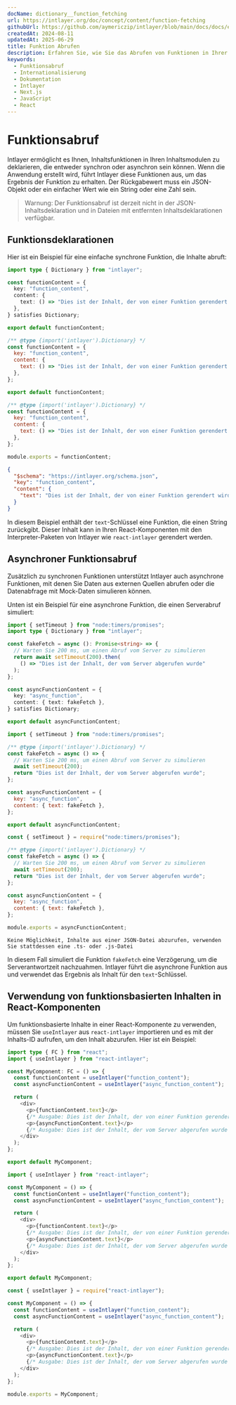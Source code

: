 ```yaml
---
docName: dictionary__function_fetching
url: https://intlayer.org/doc/concept/content/function-fetching
githubUrl: https://github.com/aymericzip/intlayer/blob/main/docs/docs/en/dictionary/function_fetching.md
createdAt: 2024-08-11
updatedAt: 2025-06-29
title: Funktion Abrufen
description: Erfahren Sie, wie Sie das Abrufen von Funktionen in Ihrer mehrsprachigen Website erklären und verwenden. Folgen Sie der Anleitung in dieser Online-Dokumentation, um Ihr Projekt in wenigen Minuten einzurichten.
keywords:
  - Funktionsabruf
  - Internationalisierung
  - Dokumentation
  - Intlayer
  - Next.js
  - JavaScript
  - React
---
```


# Funktionsabruf

Intlayer ermöglicht es Ihnen, Inhaltsfunktionen in Ihren Inhaltsmodulen zu deklarieren, die entweder synchron oder asynchron sein können. Wenn die Anwendung erstellt wird, führt Intlayer diese Funktionen aus, um das Ergebnis der Funktion zu erhalten. Der Rückgabewert muss ein JSON-Objekt oder ein einfacher Wert wie ein String oder eine Zahl sein.

> Warnung: Der Funktionsabruf ist derzeit nicht in der JSON-Inhaltsdeklaration und in Dateien mit entfernten Inhaltsdeklarationen verfügbar.

## Funktionsdeklarationen

Hier ist ein Beispiel für eine einfache synchrone Funktion, die Inhalte abruft:

```typescript fileName="**/*.content.ts" contentDeclarationFormat="typescript"
import type { Dictionary } from "intlayer";

const functionContent = {
  key: "function_content",
  content: {
    text: () => "Dies ist der Inhalt, der von einer Funktion gerendert wird",
  },
} satisfies Dictionary;

export default functionContent;
```

```javascript fileName="**/*.content.mjs" contentDeclarationFormat="esm"
/** @type {import('intlayer').Dictionary} */
const functionContent = {
  key: "function_content",
  content: {
    text: () => "Dies ist der Inhalt, der von einer Funktion gerendert wird",
  },
};

export default functionContent;
```

```javascript fileName="**/*.content.cjs" contentDeclarationFormat="commonjs"
/** @type {import('intlayer').Dictionary} */
const functionContent = {
  key: "function_content",
  content: {
    text: () => "Dies ist der Inhalt, der von einer Funktion gerendert wird",
  },
};

module.exports = functionContent;
```

```json fileName="**/*.content.json" contentDeclarationFormat="json"
{
  "$schema": "https://intlayer.org/schema.json",
  "key": "function_content",
  "content": {
    "text": "Dies ist der Inhalt, der von einer Funktion gerendert wird"
  }
}
```

In diesem Beispiel enthält der `text`-Schlüssel eine Funktion, die einen String zurückgibt. Dieser Inhalt kann in Ihren React-Komponenten mit den Interpreter-Paketen von Intlayer wie `react-intlayer` gerendert werden.

## Asynchroner Funktionsabruf

Zusätzlich zu synchronen Funktionen unterstützt Intlayer auch asynchrone Funktionen, mit denen Sie Daten aus externen Quellen abrufen oder die Datenabfrage mit Mock-Daten simulieren können.

Unten ist ein Beispiel für eine asynchrone Funktion, die einen Serverabruf simuliert:

```typescript fileName="**/*.content.ts" contentDeclarationFormat="typescript"
import { setTimeout } from "node:timers/promises";
import type { Dictionary } from "intlayer";

const fakeFetch = async (): Promise<string> => {
  // Warten Sie 200 ms, um einen Abruf vom Server zu simulieren
  return await setTimeout(200).then(
    () => "Dies ist der Inhalt, der vom Server abgerufen wurde"
  );
};

const asyncFunctionContent = {
  key: "async_function",
  content: { text: fakeFetch },
} satisfies Dictionary;

export default asyncFunctionContent;
```

```javascript fileName="**/*.content.mjs" contentDeclarationFormat="esm"
import { setTimeout } from "node:timers/promises";

/** @type {import('intlayer').Dictionary} */
const fakeFetch = async () => {
  // Warten Sie 200 ms, um einen Abruf vom Server zu simulieren
  await setTimeout(200);
  return "Dies ist der Inhalt, der vom Server abgerufen wurde";
};

const asyncFunctionContent = {
  key: "async_function",
  content: { text: fakeFetch },
};

export default asyncFunctionContent;
```

```javascript fileName="**/*.content.cjs" contentDeclarationFormat="commonjs"
const { setTimeout } = require("node:timers/promises");

/** @type {import('intlayer').Dictionary} */
const fakeFetch = async () => {
  // Warten Sie 200 ms, um einen Abruf vom Server zu simulieren
  await setTimeout(200);
  return "Dies ist der Inhalt, der vom Server abgerufen wurde";
};

const asyncFunctionContent = {
  key: "async_function",
  content: { text: fakeFetch },
};

module.exports = asyncFunctionContent;
```

```plaintext fileName="**/*.content.json" contentDeclarationFormat="json"
Keine Möglichkeit, Inhalte aus einer JSON-Datei abzurufen, verwenden Sie stattdessen eine .ts- oder .js-Datei
```

In diesem Fall simuliert die Funktion `fakeFetch` eine Verzögerung, um die Serverantwortzeit nachzuahmen. Intlayer führt die asynchrone Funktion aus und verwendet das Ergebnis als Inhalt für den `text`-Schlüssel.

## Verwendung von funktionsbasierten Inhalten in React-Komponenten

Um funktionsbasierte Inhalte in einer React-Komponente zu verwenden, müssen Sie `useIntlayer` aus `react-intlayer` importieren und es mit der Inhalts-ID aufrufen, um den Inhalt abzurufen. Hier ist ein Beispiel:

```typescript fileName="**/*.jsx" codeFormat="typescript"
import type { FC } from "react";
import { useIntlayer } from "react-intlayer";

const MyComponent: FC = () => {
  const functionContent = useIntlayer("function_content");
  const asyncFunctionContent = useIntlayer("async_function_content");

  return (
    <div>
      <p>{functionContent.text}</p>
      {/* Ausgabe: Dies ist der Inhalt, der von einer Funktion gerendert wird */}
      <p>{asyncFunctionContent.text}</p>
      {/* Ausgabe: Dies ist der Inhalt, der vom Server abgerufen wurde */}
    </div>
  );
};

export default MyComponent;
```

```javascript fileName="**/*.mjx" codeFormat="esm"
import { useIntlayer } from "react-intlayer";

const MyComponent = () => {
  const functionContent = useIntlayer("function_content");
  const asyncFunctionContent = useIntlayer("async_function_content");

  return (
    <div>
      <p>{functionContent.text}</p>
      {/* Ausgabe: Dies ist der Inhalt, der von einer Funktion gerendert wird */}
      <p>{asyncFunctionContent.text}</p>
      {/* Ausgabe: Dies ist der Inhalt, der vom Server abgerufen wurde */}
    </div>
  );
};

export default MyComponent;
```

```javascript fileName="**/*.cjs" codeFormat="commonjs"
const { useIntlayer } = require("react-intlayer");

const MyComponent = () => {
  const functionContent = useIntlayer("function_content");
  const asyncFunctionContent = useIntlayer("async_function_content");

  return (
    <div>
      <p>{functionContent.text}</p>
      {/* Ausgabe: Dies ist der Inhalt, der von einer Funktion gerendert wird */}
      <p>{asyncFunctionContent.text}</p>
      {/* Ausgabe: Dies ist der Inhalt, der vom Server abgerufen wurde */}
    </div>
  );
};

module.exports = MyComponent;
```
